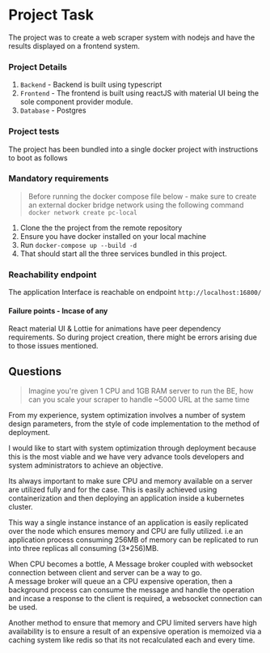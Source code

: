 # Project Task

The project was to create a web scraper system with nodejs and have the results displayed on a frontend system.

### Project Details

1. `Backend` - Backend is built using typescript
2. `Frontend` - The frontend is built using reactJS with material UI being the sole component provider module.
3. `Database` - Postgres

### Project tests

The project has been bundled into a single docker project with instructions to boot as follows

### Mandatory requirements

> Before running the docker compose file below - make sure to create an external docker bridge network using the following command  
> `docker network create pc-local`

1. Clone the the project from the remote repository
2. Ensure you have docker installed on your local machine
3. Run `docker-compose up --build -d`
4. That should start all the three services bundled in this project.

### Reachability endpoint

The application Interface is reachable on endpoint `http://localhost:16800/`

#### Failure points - Incase of any

React material UI & Lottie for animations have peer dependency requirements. So during project creation, there might be errors arising due to those issues mentioned.

## Questions

> Imagine you're given 1 CPU and 1GB RAM server to run the BE, how can you scale your scraper to handle ~5000 URL at the same time

From my experience, system optimization involves a number of system design parameters, from the style of code implementation to the method of deployment.

I would like to start with system optimization through deployment because this is the most viable and we have very advance tools developers and system administrators to achieve an objective.

Its always important to make sure CPU and memory available on a server are utilized fully and for the case. This is easily achieved using containerization and then deploying an application inside a kubernetes cluster.

This way a single instance instance of an application is easily replicated over the node which ensures memory and CPU are fully utilized. i.e an application process consuming 256MB of memory can be replicated to run into three replicas all consuming (3\*256)MB.

When CPU becomes a bottle, A Message broker coupled with websocket connection between client and server can be a way to go.  
A message broker will queue an a CPU expensive operation, then a background process can consume the message and handle the operation and incase a response to the client is required, a websocket connection can be used.

Another method to ensure that memory and CPU limited servers have high availability is to ensure a result of an expensive operation is memoized via a caching system like redis so that its not recalculated each and every time.
